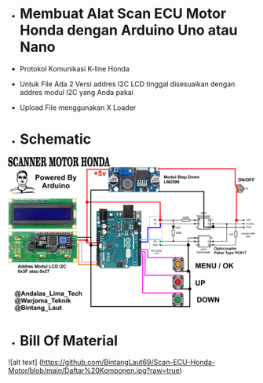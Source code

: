 

- # Membuat Alat Scan ECU Motor Honda dengan Arduino Uno atau Nano


- Protokol Komunikasi K-line Honda


- Untuk File Ada 2 Versi addres I2C LCD tinggal disesuaikan dengan addres modul I2C yang Anda pakai


- Upload File menggunakan X Loader

- # Schematic
  
![alt text](https://github.com/BintangLaut69/Scan-ECU-Honda-Motor/blob/main/SCANNER%201.0.jpg?raw=true)



- # Bill Of Material
  
![alt text] (https://github.com/BintangLaut69/Scan-ECU-Honda-Motor/blob/main/Daftar%20Komponen.jpg?raw=true)

